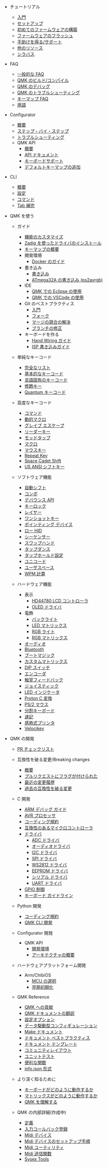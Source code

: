 * チュートリアル
  * [入門](ja/newbs.md)
  * [セットアップ](ja/newbs_getting_started.md)
  * [初めてのファームウェアの構築](ja/newbs_building_firmware.md)
  * [ファームウェアのフラッシュ](ja/newbs_flashing.md)
  * [手助けを得る/サポート](ja/support.md)
  * [他のリソース](ja/newbs_learn_more_resources.md)
  * [シラバス](ja/syllabus.md)

* FAQ
  * [一般的な FAQ](ja/faq_general.md)
  * [QMK のビルド/コンパイル](ja/faq_build.md)
  * [QMK のデバッグ](ja/faq_debug.md)
  * [QMK のトラブルシューティング](ja/faq_misc.md)
  * [キーマップ FAQ](ja/faq_keymap.md)
  * [用語](ja/reference_glossary.md)

* Configurator
  * [概要](ja/newbs_building_firmware_configurator.md)
  * [ステップ・バイ・ステップ](ja/configurator_step_by_step.md)
  * [トラブルシューティング](ja/configurator_troubleshooting.md)
  * QMK API
    * [概要](ja/api_overview.md)
    * [API ドキュメント](ja/api_docs.md)
    * [キーボードサポート](ja/reference_configurator_support.md)
    * [デフォルトキーマップの追加](ja/configurator_default_keymaps.md)

* CLI
    * [概要](ja/cli.md)
    * [設定](ja/cli_configuration.md)
    * [コマンド](ja/cli_commands.md)
    * [Tab 補完](ja/cli_tab_complete.md)

* QMK を使う
  * ガイド
    * [機能のカスタマイズ](ja/custom_quantum_functions.md)
    * [Zadig を使ったドライバのインストール](ja/driver_installation_zadig.md)
    * [キーマップの概要](ja/keymap.md)
    * 開発環境
      * [Docker のガイド](ja/getting_started_docker.md)
    * 書き込み
      * [書き込み](ja/flashing.md)
      * [ATmega32A の書き込み (ps2avrgb)](ja/flashing_bootloadhid.md)
    * IDE
      * [QMK での Eclipse の使用](ja/other_eclipse.md)
      * [QMK での VSCode の使用](ja/other_vscode.md)
    * Git のベストプラクティス
      * [入門](ja/newbs_git_best_practices.md)
      * [フォーク](ja/newbs_git_using_your_master_branch.md)
      * [マージの競合の解決](ja/newbs_git_resolving_merge_conflicts.md)
      * [ブランチの修正](ja/newbs_git_resynchronize_a_branch.md)
    * キーボードを作る
      * [Hand Wiring ガイド](ja/hand_wire.md)
      * [ISP 書き込みガイド](ja/isp_flashing_guide.md)

  * 単純なキーコード
    * [完全なリスト](ja/keycodes.md)
    * [基本的なキーコード](ja/keycodes_basic.md)
    * [言語固有のキーコード](ja/reference_keymap_extras.md)
    * [修飾キー](ja/feature_advanced_keycodes.md)
    * [Quantum キーコード](ja/quantum_keycodes.md)

  * 高度なキーコード
    * [コマンド](ja/feature_command.md)
    * [動的マクロ](ja/feature_dynamic_macros.md)
    * [グレイブ エスケープ](ja/feature_grave_esc.md)
    * [リーダーキー](ja/feature_leader_key.md)
    * [モッドタップ](ja/mod_tap.md)
    * [マクロ](ja/feature_macros.md)
    * [マウスキー](ja/feature_mouse_keys.md)
    * [Repeat Key](ja/feature_repeat_key.md)
    * [Space Cadet Shift](ja/feature_space_cadet.md)
    * [US ANSI シフトキー](ja/keycodes_us_ansi_shifted.md)

  * ソフトウェア機能
    * [自動シフト](ja/feature_auto_shift.md)
    * [コンボ](ja/feature_combo.md)
    * [デバウンス API](ja/feature_debounce_type.md)
    * [キーロック](ja/feature_key_lock.md)
    * [レイヤー](ja/feature_layers.md)
    * [ワンショットキー](ja/one_shot_keys.md)
    * [ポインティング デバイス](ja/feature_pointing_device.md)
    * [ロー HID](ja/feature_rawhid.md)
    * [シーケンサー](ja/feature_sequencer.md)
    * [スワップハンド](ja/feature_swap_hands.md)
    * [タップダンス](ja/feature_tap_dance.md)
    * [タップホールド設定](ja/tap_hold.md)
    * [ユニコード](ja/feature_unicode.md)
    * [ユーザスペース](ja/feature_userspace.md)
    * [WPM 計算](ja/feature_wpm.md)

  * ハードウェア機能
    * 表示
      * [HD44780 LCD コントローラ](ja/feature_hd44780.md)
      * [OLED ドライバ](ja/feature_oled_driver.md)
    * 電飾
      * [バックライト](ja/feature_backlight.md)
      * [LED マトリックス](ja/feature_led_matrix.md)
      * [RGB ライト](ja/feature_rgblight.md)
      * [RGB マトリックス](ja/feature_rgb_matrix.md)
    * [オーディオ](ja/feature_audio.md)
    * [Bluetooth](ja/feature_bluetooth.md)
    * [ブートマジック](ja/feature_bootmagic.md)
    * [カスタムマトリックス](ja/custom_matrix.md)
    * [DIP スイッチ](ja/feature_dip_switch.md)
    * [エンコーダ](ja/feature_encoders.md)
    * [触覚フィードバック](ja/feature_haptic_feedback.md)
    * [ジョイスティック](ja/feature_joystick.md)
    * [LED インジケータ](ja/feature_led_indicators.md)
    * [Proton C 変換](ja/proton_c_conversion.md)
    * [PS/2 マウス](ja/feature_ps2_mouse.md)
    * [分割キーボード](ja/feature_split_keyboard.md)
    * [速記](ja/feature_stenography.md)
    * [感熱式プリンタ](ja/feature_thermal_printer.md)
    * [Velocikey](ja/feature_velocikey.md)

* QMK の開発
  * [PR チェックリスト](ja/pr_checklist.md)
  * 互換性を破る変更/Breaking changes
    * [概要](ja/breaking_changes.md)
    * [プルリクエストにフラグが付けられた](ja/breaking_changes_instructions.md)
    * [最近の変更履歴](ChangeLog/20210227.md "QMK v0.12.0 - 2021 Feb 27")
    * [過去の互換性を破る変更](ja/breaking_changes_history.md)

  * C 開発
    * [ARM デバッグ ガイド](ja/arm_debugging.md)
    * [AVR プロセッサ](ja/hardware_avr.md)
    * [コーディング規約](ja/coding_conventions_c.md)
    * [互換性のあるマイクロコントローラ](ja/compatible_microcontrollers.md)
    * [ドライバ](ja/hardware_drivers.md)
      * [ADC ドライバ](ja/adc_driver.md)
      * [オーディオドライバ](ja/audio_driver.md)
      * [I2C ドライバ](ja/i2c_driver.md)
      * [SPI ドライバ](ja/spi_driver.md)
      * [WS2812 ドライバ](ja/ws2812_driver.md)
      * [EEPROM ドライバ](ja/eeprom_driver.md)
      * [シリアル ドライバ](ja/serial_driver.md)
      * [UART ドライバ](ja/uart_driver.md)
    * [GPIO 制御](ja/gpio_control.md)
    * [キーボード ガイドライン](ja/hardware_keyboard_guidelines.md)

  * Python 開発
    * [コーディング規約](ja/coding_conventions_python.md)
    * [QMK CLI 開発](ja/cli_development.md)

  * Configurator 開発
    * QMK API
      * [開発環境](ja/api_development_environment.md)
      * [アーキテクチャの概要](ja/api_development_overview.md)

  * ハードウェアプラットフォーム開発
    * Arm/ChibiOS
      * [MCU の選択](ja/platformdev_selecting_arm_mcu.md)
      * [早期初期化](ja/platformdev_chibios_earlyinit.md)

  * QMK Reference
    * [QMK への貢献](ja/contributing.md)
    * [QMK ドキュメントの翻訳](ja/translating.md)
    * [設定オプション](ja/config_options.md)
    * [データ駆動型コンフィギュレーション](ja/data_driven_config.md)
    * [Make ドキュメント](ja/getting_started_make_guide.md)
    * [ドキュメント ベストプラクティス](ja/documentation_best_practices.md)
    * [ドキュメント テンプレート](ja/documentation_templates.md)
    * [コミュニティレイアウト](ja/feature_layouts.md)
    * [ユニットテスト](ja/unit_testing.md)
    * [便利な関数](ja/ref_functions.md)
    * [info.json 形式](ja/reference_info_json.md)

  * より深く知るために
    * [キーボードがどのように動作するか](ja/how_keyboards_work.md)
    * [マトリックスがどのように動作するか](ja/how_a_matrix_works.md)
    * [QMK を理解する](ja/understanding_qmk.md)

  * QMK の内部詳細(作成中)
    * [定義](ja/internals/defines.md)
    * [入力コールバック登録](ja/internals/input_callback_reg.md)
    * [Midi デバイス](ja/internals/midi_device.md)
    * [Midi デバイスのセットアップ手順](ja/internals/midi_device_setup_process.md)
    * [Midi ユーティリティ](ja/internals/midi_util.md)
    * [Midi 送信関数](ja/internals/send_functions.md)
    * [Sysex Tools](ja/internals/sysex_tools.md)
